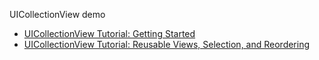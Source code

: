 UICollectionView demo  

- [UICollectionView Tutorial: Getting Started ](https://www.raywenderlich.com/136159/uicollectionview-tutorial-getting-started)
- [UICollectionView Tutorial: Reusable Views, Selection, and Reordering](https://www.raywenderlich.com/136161/uicollectionview-tutorial-reusable-views-selection-reordering)